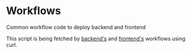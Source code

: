 # Workflows
Common workflow code to deploy backend and frontend

This script is being fetched by [backend's](https://github.com/Gumroad-Shubham/ask_sahil/blob/master/.github/workflows/pull-and-run-from-ec2.yml)
and [frontend's](https://github.com/Gumroad-Shubham/frontend_ask_sahil/blob/master/.github/workflows/pull-and-run-from-ec2.yml) workflows using curl.
